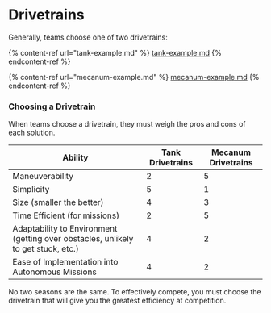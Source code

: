 # Drivetrains

Generally, teams choose one of two drivetrains:

{% content-ref url="tank-example.md" %}
[tank-example.md](tank-example.md)
{% endcontent-ref %}

{% content-ref url="mecanum-example.md" %}
[mecanum-example.md](mecanum-example.md)
{% endcontent-ref %}

### Choosing a Drivetrain

When teams choose a drivetrain, they must weigh the pros and cons of each solution.&#x20;

<table><thead><tr><th>Ability</th><th data-type="rating" data-max="5">Tank Drivetrains</th><th data-type="rating" data-max="5">Mecanum Drivetrains</th></tr></thead><tbody><tr><td>Maneuverability</td><td>2</td><td>5</td></tr><tr><td>Simplicity</td><td>5</td><td>1</td></tr><tr><td>Size (smaller the better)</td><td>4</td><td>3</td></tr><tr><td>Time Efficient (for missions)</td><td>2</td><td>5</td></tr><tr><td>Adaptability to Environment (getting over obstacles, unlikely to get stuck, etc.)</td><td>4</td><td>2</td></tr><tr><td>Ease of Implementation into Autonomous Missions</td><td>4</td><td>2</td></tr></tbody></table>

No two seasons are the same. To effectively compete, you must choose the drivetrain that will give you the greatest efficiency at competition.
